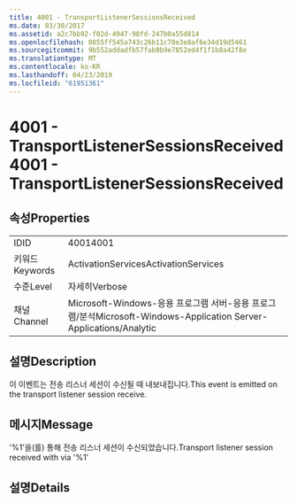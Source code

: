```yaml
---
title: 4001 - TransportListenerSessionsReceived
ms.date: 03/30/2017
ms.assetid: a2c7bb92-f02d-4947-98fd-247b0a55d814
ms.openlocfilehash: 0855ff545a743c26b11c78e3e8af6e34d19d5461
ms.sourcegitcommit: 9b552addadfb57fab0b9e7852ed4f1f1b8a42f8e
ms.translationtype: MT
ms.contentlocale: ko-KR
ms.lasthandoff: 04/23/2019
ms.locfileid: "61951361"
---
```

# <a name="4001---transportlistenersessionsreceived"></a><span data-ttu-id="0716e-102">4001 - TransportListenerSessionsReceived</span><span class="sxs-lookup"><span data-stu-id="0716e-102">4001 - TransportListenerSessionsReceived</span></span>
## <a name="properties"></a><span data-ttu-id="0716e-103">속성</span><span class="sxs-lookup"><span data-stu-id="0716e-103">Properties</span></span>  
  
|||  
|-|-|  
|<span data-ttu-id="0716e-104">ID</span><span class="sxs-lookup"><span data-stu-id="0716e-104">ID</span></span>|<span data-ttu-id="0716e-105">4001</span><span class="sxs-lookup"><span data-stu-id="0716e-105">4001</span></span>|  
|<span data-ttu-id="0716e-106">키워드</span><span class="sxs-lookup"><span data-stu-id="0716e-106">Keywords</span></span>|<span data-ttu-id="0716e-107">ActivationServices</span><span class="sxs-lookup"><span data-stu-id="0716e-107">ActivationServices</span></span>|  
|<span data-ttu-id="0716e-108">수준</span><span class="sxs-lookup"><span data-stu-id="0716e-108">Level</span></span>|<span data-ttu-id="0716e-109">자세히</span><span class="sxs-lookup"><span data-stu-id="0716e-109">Verbose</span></span>|  
|<span data-ttu-id="0716e-110">채널</span><span class="sxs-lookup"><span data-stu-id="0716e-110">Channel</span></span>|<span data-ttu-id="0716e-111">Microsoft-Windows-응용 프로그램 서버-응용 프로그램/분석</span><span class="sxs-lookup"><span data-stu-id="0716e-111">Microsoft-Windows-Application Server-Applications/Analytic</span></span>|  
  
## <a name="description"></a><span data-ttu-id="0716e-112">설명</span><span class="sxs-lookup"><span data-stu-id="0716e-112">Description</span></span>  
 <span data-ttu-id="0716e-113">이 이벤트는 전송 리스너 세션이 수신될 때 내보내집니다.</span><span class="sxs-lookup"><span data-stu-id="0716e-113">This event is emitted on the transport listener session receive.</span></span>  
  
## <a name="message"></a><span data-ttu-id="0716e-114">메시지</span><span class="sxs-lookup"><span data-stu-id="0716e-114">Message</span></span>  
 <span data-ttu-id="0716e-115">'%1'을(를) 통해 전송 리스너 세션이 수신되었습니다.</span><span class="sxs-lookup"><span data-stu-id="0716e-115">Transport listener session received with via '%1'</span></span>  
  
## <a name="details"></a><span data-ttu-id="0716e-116">설명</span><span class="sxs-lookup"><span data-stu-id="0716e-116">Details</span></span>
